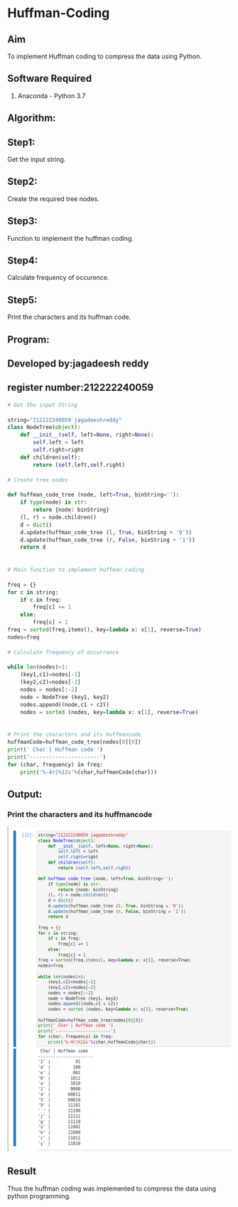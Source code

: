 # Huffman-Coding
## Aim
To implement Huffman coding to compress the data using Python.

## Software Required
1. Anaconda - Python 3.7

## Algorithm:

## Step1:

Get the input string.

## Step2:

Create the required tree nodes.

## Step3:

Function to implement the huffman coding.

## Step4:

Calculate frequency of occurence.

## Step5:

Print the characters and its huffman code.


 
## Program:

## Developed by:jagadeesh reddy

## register number:212222240059
``` Python
# Get the input String

string="212222240059 jagadeeshreddy"
class NodeTree(object):
    def __init__(self, left=None, right=None): 
        self.left = left
        self.right=right
    def children(self):
        return (self.left,self.right)

# Create tree nodes

def huffman_code_tree (node, left=True, binString=''):
    if type(node) is str:
        return {node: binString}
    (l, r) = node.children()
    d = dict()
    d.update(huffman_code_tree (l, True, binString + '0'))
    d.update(huffman_code_tree (r, False, binString + '1'))
    return d


# Main function to implement huffman coding

freq = {}
for c in string:
    if c in freq:
        freq[c] += 1
    else:
        freq[c] = 1
freq = sorted(freq.items(), key=lambda x: x[1], reverse=True)
nodes=freq

# Calculate frequency of occurrence

while len(nodes)>1:
    (key1,c1)=nodes[-1]
    (key2,c2)=nodes[-2]
    nodes = nodes[:-2]
    node = NodeTree (key1, key2)
    nodes.append((node,c1 + c2))
    nodes = sorted (nodes, key=lambda x: x[1], reverse=True)


# Print the characters and its huffmancode
huffmanCode=huffman_code_tree(nodes[0][0])
print(' Char | Huffman code ') 
print('----------------------')
for (char, frequency) in freq:
    print('%-4r|%12s'%(char,huffmanCode[char]))

```
## Output:

### Print the characters and its huffmancode
![OUTPUT](/Screenshot%20from%202023-05-31%2013-20-13.png)


## Result
Thus the huffman coding was implemented to compress the data using python programming.